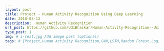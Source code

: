 ```yaml
---
layout: post
title: Project - Human Activity Recognition Using Deep Learning
date: 2018-08-13
description:  Human Activity Recognition
url_post: https://github.com/UdiBhaskar/Human-Activity-Recognition--Using-Deep-NN/blob/master/README.md
type_post: 1
img: # i-rest.jpg Add image post (optional)
tags: # [Project,Human Activity Recognition,CNN,LSTM,Random Forest,Logistic Regression,NLP,Word2Vec]
---
```

